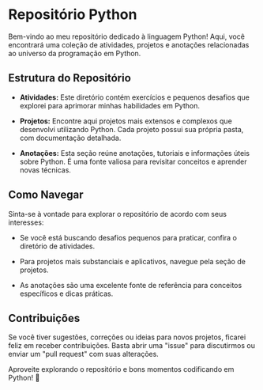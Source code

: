# Repositório Python

Bem-vindo ao meu repositório dedicado à linguagem Python! Aqui, você encontrará uma coleção de atividades, projetos e anotações relacionadas ao universo da programação em Python.

## Estrutura do Repositório

- **Atividades:** Este diretório contém exercícios e pequenos desafios que explorei para aprimorar minhas habilidades em Python.

- **Projetos:** Encontre aqui projetos mais extensos e complexos que desenvolvi utilizando Python. Cada projeto possui sua própria pasta, com documentação detalhada.

- **Anotações:** Esta seção reúne anotações, tutoriais e informações úteis sobre Python. É uma fonte valiosa para revisitar conceitos e aprender novas técnicas.

## Como Navegar

Sinta-se à vontade para explorar o repositório de acordo com seus interesses:

- Se você está buscando desafios pequenos para praticar, confira o diretório de atividades.
  
- Para projetos mais substanciais e aplicativos, navegue pela seção de projetos.

- As anotações são uma excelente fonte de referência para conceitos específicos e dicas práticas.

## Contribuições

Se você tiver sugestões, correções ou ideias para novos projetos, ficarei feliz em receber contribuições. Basta abrir uma "issue" para discutirmos ou enviar um "pull request" com suas alterações.

Aproveite explorando o repositório e bons momentos codificando em Python! 🐍
